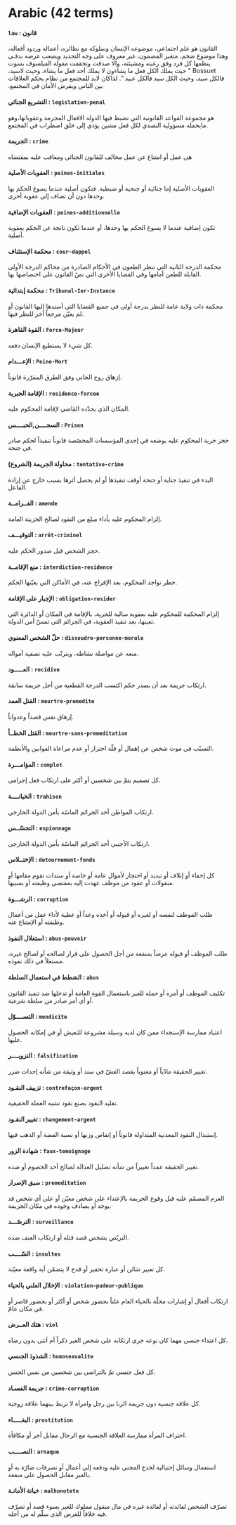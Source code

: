 # Arabic (42 terms)

#### <span dir="rtl">قانون : `law`</span>
<span dir="rtl">القانون هو علم اجتماعي، موضوعه الإنسان وسلوكه مع نظائره، أعماله وردود أفعاله، وهذا موضوع ضخم، متغير المضمون، غير معروف على وجه التحديد ويصعب عرضه بدقـى ينظمها كل فرد وفق رغبته ومشيئته، والا صدقت وتحققت مقولة الفيلسوف بسوت Bossuet " حيث يملك الكل فعل ما يشاءون لا يملك أحد فعل ما يشاء، وحيث لاسيد، فالكل سيد، وحيث الكل سيد فالكل عبيد ". لذاكان لابد للمجتمع من نظام يحكم العلاقات بين الناس ويفرض الأمان في المجتمع. </span>

#### التشريع الجنائي : `legislation-penal`
  هو مجموعة القواعد القانونية التي تضبط فيها الدولة الافعال المجرمة وعقوباتها،وهو مايحمله مسؤولية التصدي لكل فعل مشين يؤدي إلى خلق اضطراب في  المجتمع. 

#### الجريمة : `crime`
  هي عمل أو امتناع عن عمل مخالف للقانون الجنائي ومعاقب عليه بمقتضاه

#### العقوبات الأصلية : `peines-initiales`
  العقوبات الأصلية إما جنائية أو جنحية أو ضبطية. فتكون أصلية عندما يسوغ الحكم بها وحدها دون أن تضاف إلى عقوبة أخرى.

#### العقوبات الإضافية : `peines-additionnelle`
  تكون إضافية عندما لا يسوغ الحكم بها وحدها، أو عندما تكون ناتجة عن الحكم بعقوبة أصلية.

#### محكمة الإستئناف : `cour-dappel`
  محكمة الدرجة الثانية التي تنظر الطعون في الأحكام الصادرة من محاكم الدرجة الأولى القابلة للطعن أمامها وفي القضايا الأخرى التي نصّ القانون على اختصاصها بها.

#### محكمة إبتدائية : `Tribunal-Ier-Instance`
  محكمة ذات ولاية عامة للنظر بدرجة أولى في جميع القضايا التي أسندها إليها القانون أو لم يعيّن مرجعاً آخر للنظر فيها.

#### القوة القاهرة : `Force-Majeur`
  كل شيء لا يستطيع الإنسان دفعه.

#### الإعـــدام : `Peine-Mort`
  إزهاق روح الجاني وفق الطرق المقرّرة قانوناً.

#### الإقامة الجبرية : `residence-forcee`
  المكان الذي يحدّده القاضي لإقامة المحكوم عليه.

#### السجــــن,الحبــــس : `Prison`
  حجز حرية المحكوم عليه بوضعه في إحدى المؤسسات المخصّصة قانوناً تنفيذاً لحكم صادر في جنحة.

#### محاولة الجريمة (الشروع) : `tentative-crime`
  البدء في تنفيذ جناية أو جنحة أوقف تنفيذها أو لم يحصل أثرها بسبب خارج عن إرادة الفاعل.

#### الغــرامــة : `amende`
  إلزام المحكوم عليه بأداء مبلغ من النقود لصالح الخزينة العامة.

#### التوقيـــف : `arrêt-criminel`
  حجز الشخص قبل صدور الحكم عليه.

#### منع الإقامــة : `interdiction-residence`
  حظر تواجد المحكوم، بعد الإفراج عنه، في الأماكن التي يعيّنها الحكم.

#### الإجبار على الإقامة : `obligation-resider`
  إلزام المحكمة للمحكوم عليه بعقوبة سالبة للحرية، بالإقامة في المكان أو الدائرة التي تعينها، بعد تنفيذ العقوبة، في الجرائم التي تمسّ أمن الدولة.

#### حلّ الشخص المعنوي : `dissoudre-personne-morale`
  منعه عن مواصلة نشاطه، ويترتّب عليه تصفية أمواله.

#### العـــــود : `recidive`
  ارتكاب جريمة بعد أن يصدر حكم اكتسب الدرجة القطعية من أجل جريمة سابقة.

#### القتل العمد : `meurtre-premedite`
  إزهاق نفس قصداً وعدواناً.

#### القتل الخطــأ : `meurtre-sans-premeditation`
  التسبّب في موت شخص عن إهمال أو قلّة احتراز أو عدم مراعاة القوانين والأنظمة.

#### المؤامـــرة : `complot`
  كل تصميم يتمّ بين شخصين أو أكثر على ارتكاب فعل إجرامي.

#### الخيانــــة : `trahison`
  ارتكاب المواطن أحد الجرائم الماسّة بأمن الدولة الخارجي.

#### التجسّــس : `espionnage`
  ارتكاب الأجنبي أحد الجرائم الماسّة بأمن الدولة الخارجي.

#### الإختــلاس : `detournement-fonds`
  كل إخفاء أو إتلاف أو تبديد أو احتجاز لأموال عامة أو خاصة أو سندات تقوم مقامها أو منقولات أو عقود من موظف عهدت إليه بمقتضى وظيفته أو بسببها.

#### الرشـــوة : `corruption`
  طلب الموظف لنفسه أو لغيره أو قبوله أو أخذه وعداً أو عطية لأداء عمل من أعمال وظيفته أو الإمتناع عنه.

#### استغلال النفوذ : `abus-pouvoir`
  طلب الموظف أو قبوله عرضاً بمنفعة من أجل الحصول على قرار لصالحه أو لصالح غيره، مستغلاً في ذلك نفوذه.

#### الشطط في استعمال السلطة : `abus`
  تكليف الموظف أو أمره أو حمله للغير باستعمال القوة العامة أو تدخلها ضد تنفيذ القانون أو أي أمر صادر من سلطة شرعية.

#### التســــوّل : `mendicite`
  اعتياد ممارسة الإستجداء ممن كان لديه وسيلة مشروعة للتعيش أو في إمكانه الحصول عليها.

#### التزويــــر : `falsification`
  تغيير الحقيقة مادّياً أو معنوياً بقصد الغشّ في سند أو وثيقة من شأنه إحداث ضرر.

#### تزييف النقـود : `contrefaçon-argent`
  تقليد النقود بصنع نقود تشبه العملة الحقيقية.

#### تغيير النقـود : `changement-argent`
  إستبدال النقود المعدنية المتداولة قانوناً أو إنقاص وزنها أو نسبة الفضة أو الذهب فيها.

#### شهادة الزور : `faux-temoignage`
  تغيير الحقيقة عمداً تغييراً من شأنه تضليل العدالة لصالح أحد الخصوم أو ضده.

#### سبق الإصرار : `premeditation`
  العزم المصمّم عليه قبل وقوع الجريمة بالإعتداء على شخص معيّن أو على أي شخص قد يوجد أو يصادف وجوده في مكان الجريمة.

#### الترصّـــد : `surveillance`
  التربّص بشخص قصد قتله أو ارتكاب العنف ضده.

#### السّــــب : `insultes`
  كل تعبير شائن أو عبارة تحقير أو قدح لا يتضمّن أية واقعة معيّنة.

#### الإخلال العلني بالحياء : `violation-pudeur-publique`
  ارتكاب أفعال أو إشارات مخلّة بالحياء العام علناً بحضور شخص أو أكثر أو بحضور قاصر أو في مكان عامّ.

#### هتك العــرض : `viol`
  كل اعتداء جنسي مهما كان نوعه جرى ارتكابه على شخص الغير ذكراً أم أنثى بدون رضاه.

#### الشذوذ الجنسي : `homosexualite`
  كل فعل جنسي تمّ بالتراضي بين شخصين من نفس الجنس.

#### جريمة الفسـاد : `crime-corruption`
  كل علاقة جنسية دون جريمة الزنا بين رجل وامرأة لا تربط بينهما علاقة زوجية.

#### البغـــــاء : `prostitution`
  احتراف المرأة ممارسة العلاقة الجنسية مع الرجال مقابل أجر أو مكافأة.

#### النصــــب : `arnaque`
  استعمال وسائل إحتيالية لخدع المجنى عليه ودفعه إلى أعمال أو تصرفات ضارّة به أو بالغير مقابل الحصول على منفعة.

#### خيانة الأمانـة : `malhonotete`
  تصرّف الشخص لفائدته أو لفائدة غيره في مال منقول مملوك للغير بسوء قصد أو تصرّف فيه خلافاً للغرض الذي سلّم له من أجله.

